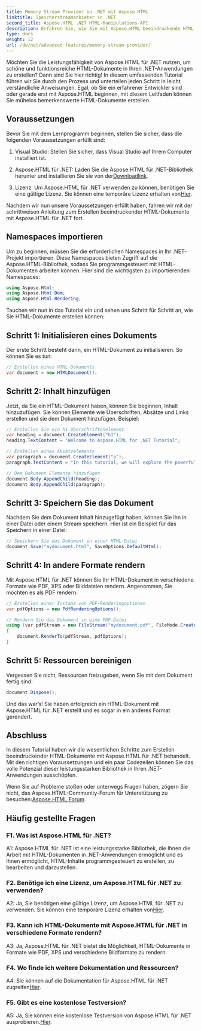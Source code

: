 ```yaml
---
title: Memory Stream Provider in .NET mit Aspose.HTML
linktitle: Speicherstreamanbieter in .NET
second_title: Aspose.HTML .NET HTML-Manipulations-API
description: Erfahren Sie, wie Sie mit Aspose.HTML beeindruckende HTML-Dokumente in .NET erstellen. Folgen Sie unserem Schritt-für-Schritt-Tutorial und entfesseln Sie die Möglichkeiten der HTML-Manipulation.
type: docs
weight: 12
url: /de/net/advanced-features/memory-stream-provider/
---
```


Möchten Sie die Leistungsfähigkeit von Aspose.HTML für .NET nutzen, um schöne und funktionsreiche HTML-Dokumente in Ihren .NET-Anwendungen zu erstellen? Dann sind Sie hier richtig! In diesem umfassenden Tutorial führen wir Sie durch den Prozess und unterteilen jeden Schritt in leicht verständliche Anweisungen. Egal, ob Sie ein erfahrener Entwickler sind oder gerade erst mit Aspose.HTML beginnen, mit diesem Leitfaden können Sie mühelos bemerkenswerte HTML-Dokumente erstellen.

## Voraussetzungen

Bevor Sie mit dem Lernprogramm beginnen, stellen Sie sicher, dass die folgenden Voraussetzungen erfüllt sind:

1. Visual Studio: Stellen Sie sicher, dass Visual Studio auf Ihrem Computer installiert ist.

2.  Aspose.HTML für .NET: Laden Sie die Aspose.HTML für .NET-Bibliothek herunter und installieren Sie sie von der[Downloadlink](https://releases.aspose.com/html/net/).

3.  Lizenz: Um Aspose.HTML für .NET verwenden zu können, benötigen Sie eine gültige Lizenz. Sie können eine temporäre Lizenz erhalten von[Hier](https://purchase.aspose.com/temporary-license/).

Nachdem wir nun unsere Voraussetzungen erfüllt haben, fahren wir mit der schrittweisen Anleitung zum Erstellen beeindruckender HTML-Dokumente mit Aspose.HTML für .NET fort.

## Namespaces importieren

Um zu beginnen, müssen Sie die erforderlichen Namespaces in Ihr .NET-Projekt importieren. Diese Namespaces bieten Zugriff auf die Aspose.HTML-Bibliothek, sodass Sie programmgesteuert mit HTML-Dokumenten arbeiten können. Hier sind die wichtigsten zu importierenden Namespaces:

```csharp
using Aspose.Html;
using Aspose.Html.Dom;
using Aspose.Html.Rendering;
```

Tauchen wir nun in das Tutorial ein und sehen uns Schritt für Schritt an, wie Sie HTML-Dokumente erstellen können:

## Schritt 1: Initialisieren eines Dokuments

Der erste Schritt besteht darin, ein HTML-Dokument zu initialisieren. So können Sie es tun:

```csharp
// Erstellen eines HTML-Dokuments
var document = new HTMLDocument();
```

## Schritt 2: Inhalt hinzufügen

Jetzt, da Sie ein HTML-Dokument haben, können Sie beginnen, Inhalt hinzuzufügen. Sie können Elemente wie Überschriften, Absätze und Links erstellen und sie dem Dokument hinzufügen. Beispiel:

```csharp
// Erstellen Sie ein h1-Überschriftenelement
var heading = document.CreateElement("h1");
heading.TextContent = "Welcome to Aspose.HTML for .NET Tutorial";

// Erstellen eines Absatzelements
var paragraph = document.CreateElement("p");
paragraph.TextContent = "In this tutorial, we will explore the powerful features of Aspose.HTML for .NET.";

// Dem Dokument Elemente hinzufügen
document.Body.AppendChild(heading);
document.Body.AppendChild(paragraph);
```

## Schritt 3: Speichern Sie das Dokument

Nachdem Sie dem Dokument Inhalt hinzugefügt haben, können Sie ihn in einer Datei oder einem Stream speichern. Hier ist ein Beispiel für das Speichern in einer Datei:

```csharp
// Speichern Sie das Dokument in einer HTML-Datei
document.Save("mydocument.html", SaveOptions.DefaultHtml);
```

## Schritt 4: In andere Formate rendern

Mit Aspose.HTML für .NET können Sie Ihr HTML-Dokument in verschiedene Formate wie PDF, XPS oder Bilddateien rendern. Angenommen, Sie möchten es als PDF rendern:

```csharp
// Erstellen einer Instanz von PDF-Renderingoptionen
var pdfOptions = new PdfRenderingOptions();

// Rendern Sie das Dokument in eine PDF-Datei
using (var pdfStream = new FileStream("mydocument.pdf", FileMode.Create))
{
    document.RenderTo(pdfStream, pdfOptions);
}
```

## Schritt 5: Ressourcen bereinigen

Vergessen Sie nicht, Ressourcen freizugeben, wenn Sie mit dem Dokument fertig sind:

```csharp
document.Dispose();
```

Und das war’s! Sie haben erfolgreich ein HTML-Dokument mit Aspose.HTML für .NET erstellt und es sogar in ein anderes Format gerendert.

## Abschluss

In diesem Tutorial haben wir die wesentlichen Schritte zum Erstellen beeindruckender HTML-Dokumente mit Aspose.HTML für .NET behandelt. Mit den richtigen Voraussetzungen und ein paar Codezeilen können Sie das volle Potenzial dieser leistungsstarken Bibliothek in Ihren .NET-Anwendungen ausschöpfen.

 Wenn Sie auf Probleme stoßen oder unterwegs Fragen haben, zögern Sie nicht, das Aspose.HTML-Community-Forum für Unterstützung zu besuchen:[Aspose.HTML Forum](https://forum.aspose.com/).

## Häufig gestellte Fragen

### F1. Was ist Aspose.HTML für .NET?

A1: Aspose.HTML für .NET ist eine leistungsstarke Bibliothek, die Ihnen die Arbeit mit HTML-Dokumenten in .NET-Anwendungen ermöglicht und es Ihnen ermöglicht, HTML-Inhalte programmgesteuert zu erstellen, zu bearbeiten und darzustellen.

### F2. Benötige ich eine Lizenz, um Aspose.HTML für .NET zu verwenden?

 A2: Ja, Sie benötigen eine gültige Lizenz, um Aspose.HTML für .NET zu verwenden. Sie können eine temporäre Lizenz erhalten von[Hier](https://purchase.aspose.com/temporary-license/).

### F3. Kann ich HTML-Dokumente mit Aspose.HTML für .NET in verschiedene Formate rendern?

A3: Ja, Aspose.HTML für .NET bietet die Möglichkeit, HTML-Dokumente in Formate wie PDF, XPS und verschiedene Bildformate zu rendern.

### F4. Wo finde ich weitere Dokumentation und Ressourcen?

 A4: Sie können auf die Dokumentation für Aspose.HTML für .NET zugreifen[Hier](https://reference.aspose.com/html/net/).

### F5. Gibt es eine kostenlose Testversion?

 A5: Ja, Sie können eine kostenlose Testversion von Aspose.HTML für .NET ausprobieren.[Hier](https://releases.aspose.com/).
